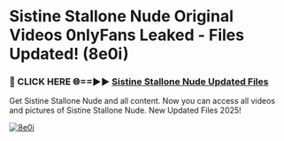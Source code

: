 # Sistine Stallone Nude Original Videos 0nlyFans Leaked - Files Updated! (8e0i)

<h3>🔴 CLICK HERE 🌐==►► <a href="https://tinyurl.com/yrmya6cz" rel="nofollow">Sistine Stallone Nude Updated Files</a></h3>

Get Sistine Stallone Nude and all content. Now you can access all videos and pictures of Sistine Stallone Nude. New Updated Files 2025!

[![8e0i](https://i.imgur.com/FMdXYCs.gif)](https://tinyurl.com/yrmya6cz)
